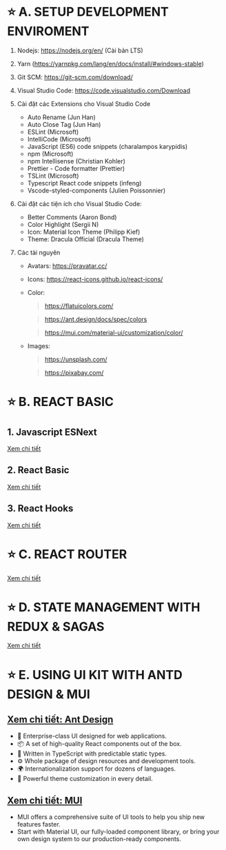 # ⭐ A. SETUP DEVELOPMENT ENVIROMENT

1. Nodejs: https://nodejs.org/en/ (Cài bản LTS)
2. Yarn (https://yarnpkg.com/lang/en/docs/install/#windows-stable)
3. Git SCM: https://git-scm.com/download/
4. Visual Studio Code: https://code.visualstudio.com/Download
5. Cài đặt các Extensions cho Visual Studio Code
   - Auto Rename (Jun Han)
   - Auto Close Tag (Jun Han)
   - ESLint (Microsoft)
   - IntelliCode (Microsoft)
   - JavaScript (ES6) code snippets (charalampos karypidis)
   - npm (Microsoft)
   - npm Intellisense (Christian Kohler)
   - Prettier - Code formatter (Prettier)
   - TSLint (Microsoft)
   - Typescript React code snippets (infeng)
   - Vscode-styled-components (Julien Poissonnier)
6. Cài đặt các tiện ích cho Visual Studio Code:

   - Better Comments (Aaron Bond)
   - Color Highlight (Sergii N)
   - Icon: Material Icon Theme (Philipp Kief)
   - Theme: Dracula Official (Dracula Theme)

7. Các tài nguyên

   - Avatars: https://pravatar.cc/
   - Icons: https://react-icons.github.io/react-icons/
   - Color:

     > https://flatuicolors.com/

     > https://ant.design/docs/spec/colors

     > https://mui.com/material-ui/customization/color/

   - Images:

     > https://unsplash.com/

     > https://pixabay.com/

# ⭐ B. REACT BASIC

## 1. Javascript ESNext

[Xem chi tiết](https://github.com/ngothanhtung/reactjs-tutorials/blob/master/docs/1.md)

## 2. React Basic

[Xem chi tiết](https://github.com/ngothanhtung/reactjs-tutorials/blob/master/docs/2.md)

## 3. React Hooks

[Xem chi tiết](https://github.com/ngothanhtung/reactjs-tutorials/blob/master/docs/3.md)

# ⭐ C. REACT ROUTER

[Xem chi tiết](https://github.com/ngothanhtung/reactjs-tutorials/blob/master/docs/4.md)

# ⭐ D. STATE MANAGEMENT WITH REDUX & SAGAS

[Xem chi tiết](https://github.com/ngothanhtung/reactjs-tutorials/blob/master/docs/5.md)

# ⭐ E. USING UI KIT WITH ANTD DESIGN & MUI

## [Xem chi tiết: Ant Design](https://ant.design/)

- 🌈 Enterprise-class UI designed for web applications.
- 📦 A set of high-quality React components out of the box.
- 🌻 Written in TypeScript with predictable static types.
- ⚙️ Whole package of design resources and development tools.
- 🌍 Internationalization support for dozens of languages.
- 🎨 Powerful theme customization in every detail.

## [Xem chi tiết: MUI](https://mui.com/)

- MUI offers a comprehensive suite of UI tools to help you ship new features faster.
- Start with Material UI, our fully-loaded component library, or bring your own design system to our production-ready components.
